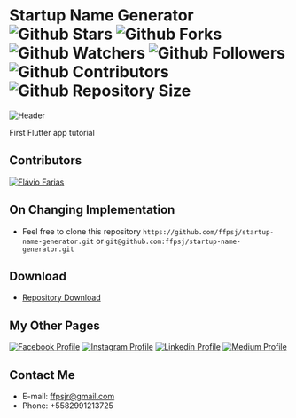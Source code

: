 # Startup Name Generator ![Github Stars](https://img.shields.io/github/stars/ffpsj/startup-name-generator.svg?label=Stars) ![Github Forks](https://img.shields.io/github/forks/ffpsj/startup-name-generator.svg?label=Forks) ![Github Watchers](https://img.shields.io/github/watchers/ffpsj/startup-name-generator.svg?label=Watchers) ![Github Followers](https://img.shields.io/github/followers/ffpsj.svg?label=Followers) ![Github Contributors](https://img.shields.io/github/contributors/ffpsj/startup-name-generator.svg?label=Contributors) ![Github Repository Size](https://img.shields.io/github/repo-size/ffpsj/startup-name-generator.svg?label=Size)

![Header](https://i.imgur.com/q6VQULU.png)

First Flutter app tutorial

## Contributors
<a href="https://github.com/ffpsj"><img src="https://i.imgur.com/TlK8zDB.png" title="Flávio Farias"></a>

## On Changing Implementation
+ Feel free to clone this repository `https://github.com/ffpsj/startup-name-generator.git` or `git@github.com:ffpsj/startup-name-generator.git`

## Download
+ [Repository Download](https://github.com/ffpsj/startup-name-generator/archive/master.zip)

## My Other Pages
<a href="https://www.facebook.com/flaviofariasjr"><img src="https://i.imgur.com/bHRTPvs.png" title="Facebook Profile"></a> <a href="https://www.instagram.com/flavioaq2"><img src="https://i.imgur.com/VrYSoc0.png" title="Instagram Profile"></a> <a href="https://www.linkedin.com/in/ffpsj"><img src="https://i.imgur.com/ERL5FFt.png" title="Linkedin Profile"></a> <a href="https://www.medium.com/@ffpsj"><img src="https://i.imgur.com/UPR0HtK.png" title="Medium Profile"></a>

## Contact Me
+ E-mail: ffpsjr@gmail.com
+ Phone: +5582991213725
